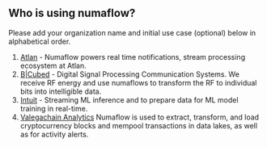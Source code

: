 ## Who is using numaflow?

Please add your organization name and initial use case (optional) below in alphabetical order.

1. [Atlan](https://atlan.com/) - Numaflow powers real time notifications, stream processing ecosystem at Atlan.
1. [B|Cubed](https://bcubed-corp.com/) - Digital Signal Processing Communication Systems. We receive RF energy and use numaflows to transform the RF to individual bits into intelligible data.
1. [Intuit](https://www.intuit.com/) - Streaming ML inference and to prepare data for ML model training in real-time.
1. [Valegachain Analytics](https://www.valegachain.com/) Numaflow is used to extract, transform, and load cryptocurrency blocks and mempool transactions in data lakes, as well as for activity alerts.
